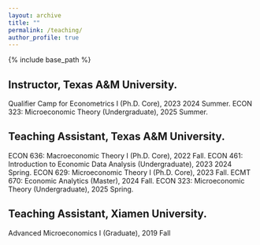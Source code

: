 ```yaml
---
layout: archive
title: ""
permalink: /teaching/
author_profile: true
---
```


{% include base_path %}

## Instructor, Texas A\&M University.

Qualifier Camp for Econometrics I (Ph.D. Core), 2023 2024 Summer.
ECON 323: Microeconomic Theory (Undergraduate), 2025 Summer.




## Teaching Assistant, Texas A\&M University.

ECON 636: Macroeconomic Theory I (Ph.D. Core), 2022 Fall.
ECON 461: Introduction to Economic Data Analysis (Undergraduate), 2023 2024 Spring.
ECON 629: Microeconomic Theory I (Ph.D. Core), 2023 Fall.
ECMT 670: Economic Analytics (Master), 2024 Fall.
ECON 323: Microeconomic Theory (Undergraduate), 2025 Spring.



## Teaching Assistant, Xiamen University.

Advanced Microeconomics I (Graduate), 2019 Fall